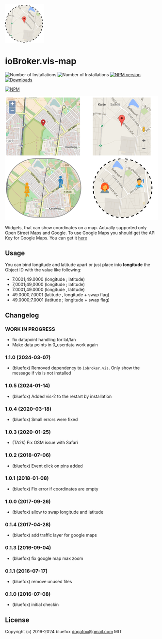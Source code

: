 ![Logo](admin/vis-map.png)
# ioBroker.vis-map

![Number of Installations](http://iobroker.live/badges/vis-map-installed.svg) ![Number of Installations](http://iobroker.live/badges/vis-map-stable.svg) [![NPM version](http://img.shields.io/npm/v/iobroker.vis-map.svg)](https://www.npmjs.com/package/iobroker.vis-map)
[![Downloads](https://img.shields.io/npm/dm/iobroker.vis-map.svg)](https://www.npmjs.com/package/iobroker.vis-map)

[![NPM](https://nodei.co/npm/iobroker.vis-map.png?downloads=true)](https://nodei.co/npm/iobroker.vis-map/)

![Screenshot](img/widgets.png)

Widgets, that can show coordinates on a map.
Actually supported only Open Street Maps and Google. To use Google Maps you should get the API Key for Google Maps.
You can get it [here](https://developers.google.com/maps/documentation/javascript/get-api-key)

## Usage

You can bind longitude and latitude apart or just place into **longitude** the Object ID with the value like following:

- 7.0001;49.0000 (longitude ; latitude)
- 7,0001;49,0000 (longitude ; latitude)
- 7.0001,49.0000 (longitude , latitude)
- 49.0000,7.0001 (latitude , longitude + swap flag)
- 49.0000;7.0001 (latitude ; longitude + swap flag)

<!--
    Placeholder for the next version (at the beginning of the line):
    ### **WORK IN PROGRESS**
-->
## Changelog
### **WORK IN PROGRESS**
- fix datapoint handling for lat/lan
- Make data points in 0_userdata work again

### 1.1.0 (2024-03-07)
- (bluefox) Removed dependency to `iobroker.vis`. Only show the message if vis is not installed

### 1.0.5 (2024-01-14)
- (bluefox) Added vis-2 to the restart by installation

### 1.0.4 (2020-03-18)
- (bluefox) Small errors were fixed

### 1.0.3 (2020-01-25)
- (TA2k) Fix OSM issue with Safari

### 1.0.2 (2018-07-06)
- (bluefox) Event click on pins added

### 1.0.1 (2018-01-08)
- (bluefox) Fix error if coordinates are empty

### 1.0.0 (2017-09-26)
- (bluefox) allow to swap longitude and latitude

### 0.1.4 (2017-04-28)
- (bluefox) add traffic layer for google maps

### 0.1.3 (2016-09-04)
- (bluefox) fix google map max zoom

### 0.1.1 (2016-07-17)
- (bluefox) remove unused files

### 0.1.0 (2016-07-08)
- (bluefox) initial checkin

## License
 Copyright (c) 2016-2024 bluefox <dogafox@gmail.com>
 MIT
